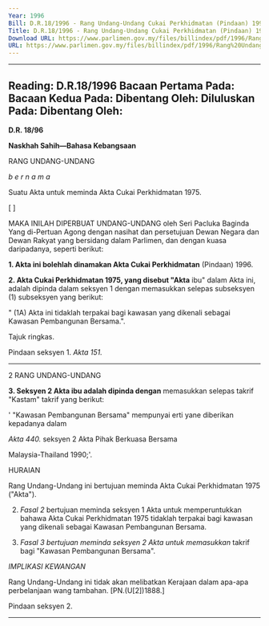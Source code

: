 ```yaml
---
Year: 1996
Bill: D.R.18/1996 - Rang Undang-Undang Cukai Perkhidmatan (Pindaan) 1996 (Lulus)
Title: D.R.18/1996 - Rang Undang-Undang Cukai Perkhidmatan (Pindaan) 1996 (Lulus)
Download URL: https://www.parlimen.gov.my/files/billindex/pdf/1996/Rang%20Undang-Undang%20DR%2018.pdf
URL: https://www.parlimen.gov.my/files/billindex/pdf/1996/Rang%20Undang-Undang%20DR%2018.pdf
---
```

---
Reading:
D.R.18/1996
Bacaan Pertama Pada:
Bacaan Kedua Pada:
Dibentang Oleh:
Diluluskan Pada:
Dibentang Oleh:
---

**D.R. 18/96**

**Naskhah Sahih—Bahasa Kebangsaan**

RANG UNDANG-UNDANG

_b e r n a m a_

Suatu Akta untuk meminda Akta Cukai Perkhidmatan
1975.

[ ]

MAKA INILAH DIPERBUAT UNDANG-UNDANG
oleh Seri Pacluka Baginda Yang di-Pertuan Agong dengan
nasihat dan persetujuan Dewan Negara dan Dewan Rakyat
yang bersidang dalam Parlimen, dan dengan kuasa
daripadanya, seperti berikut:

**1. Akta ini bolehlah dinamakan Akta Cukai Perkhidmatan**
(Pindaan) 1996.

**2. Akta Cukai Perkhidmatan 1975, yang disebut "Akta**
ibu" dalam Akta ini, adalah dipinda dalam seksyen 1
dengan memasukkan selepas subseksyen (1) subseksyen
yang berikut:

" (1A) Akta ini tidaklah terpakai bagi kawasan yang
dikenali sebagai Kawasan Pembangunan Bersama.".


Tajuk
ringkas.

Pindaan
seksyen 1.
_Akta 151._


-----

2 RANG UNDANG-UNDANG

**3. Seksyen 2 Akta ibu adalah dipinda dengan**
memasukkan selepas takrif "Kastam" takrif yang berikut:

' "Kawasan Pembangunan Bersama" mempunyai erti yane diberikan kepadanya dalam

_Akta 440._ seksyen 2 Akta Pihak Berkuasa Bersama

Malaysia-Thailand 1990;'.

HURAIAN

Rang Undang-Undang ini bertujuan meminda Akta Cukai
Perkhidmatan 1975 ("Akta").

2. _Fasal 2_ bertujuan meminda seksyen 1 Akta untuk
memperuntukkan bahawa Akta Cukai Perkhidmatan 1975 tidaklah
terpakai bagi kawasan yang dikenali sebagai Kawasan Pembangunan
Bersama.

3. _Fasal 3 bertujuan meminda seksyen 2 Akta untuk memasukkan_
takrif bagi "Kawasan Pembangunan Bersama".

_IMPLIKASI_ _KEWANGAN_

Rang Undang-Undang ini tidak akan melibatkan Kerajaan dalam
apa-apa perbelanjaan wang tambahan. [PN.(U[2])1888.]


Pindaan
seksyen 2.


-----

